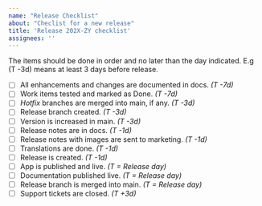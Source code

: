 ```yaml
---
name: "Release Checklist"
about: "Checlist for a new release"
title: 'Release 202X-ZY checklist'
assignees: ''
---
```

The items should be done in order and no later than the day indicated. E.g (T -3d) means at least 3 days before release.

- [ ] All enhancements and changes are documented in docs. _(T -7d)_
- [ ] Work items tested and marked as Done. _(T -7d)_
- [ ] _Hotfix_ branches are merged into main, if any. _(T -3d)_
- [ ] Release branch created. _(T -3d)_
- [ ] Version is increased in main. _(T -3d)_
- [ ] Release notes are in docs. _(T -1d)_
- [ ] Release notes with images are sent to marketing. _(T -1d)_
- [ ] Translations are done. _(T -1d)_
- [ ] Release is created. _(T -1d)_
- [ ] App is published and live. _(T = Release day)_
- [ ] Documentation published live. _(T = Release day)_
- [ ] Release branch is merged into main. _(T = Release day)_
- [ ] Support tickets are closed. _(T +3d)_

